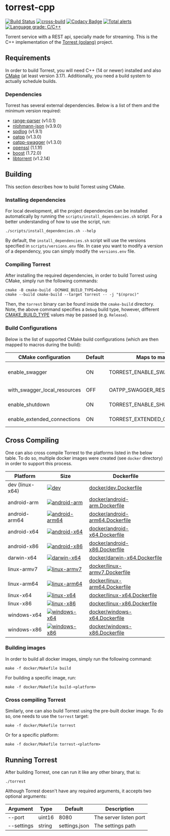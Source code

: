 # torrest-cpp

[![Build Status](https://github.com/i96751414/torrest-cpp/actions/workflows/build.yml/badge.svg)](https://github.com/i96751414/torrest-cpp/actions/workflows/build.yml)
[![cross-build](https://github.com/i96751414/torrest-cpp/actions/workflows/cross.yml/badge.svg)](https://github.com/i96751414/torrest-cpp/actions/workflows/cross.yml)
[![Codacy Badge](https://app.codacy.com/project/badge/Grade/f16ca71d4f034660ac593fafce2479b7)](https://www.codacy.com/gh/i96751414/torrest-cpp/dashboard?utm_source=github.com&amp;utm_medium=referral&amp;utm_content=i96751414/torrest-cpp&amp;utm_campaign=Badge_Grade)
[![Total alerts](https://img.shields.io/lgtm/alerts/g/i96751414/torrest-cpp.svg?logo=lgtm&logoWidth=18)](https://lgtm.com/projects/g/i96751414/torrest-cpp/alerts/)
[![Language grade: C/C++](https://img.shields.io/lgtm/grade/cpp/g/i96751414/torrest-cpp.svg?logo=lgtm&logoWidth=18)](https://lgtm.com/projects/g/i96751414/torrest-cpp/context:cpp)

Torrent service with a REST api, specially made for streaming. This is the C++ implementation of the
[Torrest (golang)](https://github.com/i96751414/torrest) project.

## Requirements

In order to build Torrest, you will need C++ (14 or newer) installed and also [CMake](https://cmake.org/) (at least
version 3.17). Additionally, you need a build system to actually schedule builds.

### Dependencies

Torrest has several external dependencies. Below is a list of them and the minimum version required:

-   [range-parser](https://github.com/i96751414/range-parser-cpp) (v1.0.1)
-   [nlohmann-json](https://github.com/nlohmann/json) (v3.9.0)
-   [spdlog](https://github.com/gabime/spdlog) (v1.9.1)
-   [oatpp](https://github.com/oatpp/oatpp) (v1.3.0)
-   [oatpp-swagger](https://github.com/oatpp/oatpp-swagger) (v1.3.0)
-   [openssl](https://www.openssl.org) (1.1.1f)
-   [boost](https://www.boost.org) (1.72.0)
-   [libtorrent](https://github.com/arvidn/libtorrent) (v1.2.14)

## Building

This section describes how to build Torrest using CMake.

### Installing dependencies

For local development, all the project dependencies can be installed automatically by running the
`scripts/install_dependencies.sh` script. For a better understanding of how to use the script, run:

```shell
./scripts/install_dependencies.sh --help
```

By default, the `install_dependencies.sh` script will use the versions specified in `scripts/versions.env` file. In case
you want to modify a version of a dependency, you can simply modify the `versions.env` file.

### Compiling Torrest

After installing the required dependencies, in order to build Torrest using CMake, simply run the following commands:

```shell
cmake -B cmake-build -DCMAKE_BUILD_TYPE=Debug
cmake --build cmake-build --target torrest -- -j "$(nproc)"
```

Then, the `torrest` binary can be found inside the `cmake-build` directory. Note, the above command specifies a `Debug`
build type, however, different [CMAKE_BUILD_TYPE](https://cmake.org/cmake/help/latest/variable/CMAKE_BUILD_TYPE.html)
values may be passed (e.g. `Release`).

### Build Configurations

Below is the list of supported CMake build configurations (which are then mapped to macros during the build):

|CMake configuration|Default|Maps to macro|Description|
|---|---|---|---|
|enable_swagger|ON|TORREST_ENABLE_SWAGGER|Enables swagger on http://localhost:8080/swagger/ui endpoint|
|with_swagger_local_resources|OFF|OATPP_SWAGGER_RES_PATH|Sets the swagger resources path to the oatpp-swagger directory|
|enable_shutdown|ON|TORREST_ENABLE_SHUTDOWN|Enables the shutdown endpoint (http://localhost:8080/shutdown)|
|enable_extended_connections|ON|TORREST_EXTENDED_CONNECTIONS|Enables oatpp extended connections|

## Cross Compiling

One can also cross compile Torrest to the platforms listed in the below table. To do so, multiple docker images were
created (see `docker` directory) in order to support this process.

|Platform|Size|Dockerfile|
|--------|----|----------|
|dev (linux-x64)|[![dev](https://img.shields.io/docker/image-size/i96751414/torrest-cpp-dev/latest)](https://hub.docker.com/repository/docker/i96751414/torrest-cpp-dev)|[docker/dev.Dockerfile](docker/dev.Dockerfile)|
|android-arm|[![android-arm](https://img.shields.io/docker/image-size/i96751414/torrest-cpp-android-arm/latest)](https://hub.docker.com/repository/docker/i96751414/torrest-cpp-android-arm)|[docker/android-arm.Dockerfile](docker/android-arm.Dockerfile)|
|android-arm64|[![android-arm64](https://img.shields.io/docker/image-size/i96751414/torrest-cpp-android-arm64/latest)](https://hub.docker.com/repository/docker/i96751414/torrest-cpp-android-arm64)|[docker/android-arm64.Dockerfile](docker/android-arm64.Dockerfile)|
|android-x64|[![android-x64](https://img.shields.io/docker/image-size/i96751414/torrest-cpp-android-x64/latest)](https://hub.docker.com/repository/docker/i96751414/torrest-cpp-android-x64)|[docker/android-x64.Dockerfile](docker/android-x64.Dockerfile)|
|android-x86|[![android-x86](https://img.shields.io/docker/image-size/i96751414/torrest-cpp-android-x86/latest)](https://hub.docker.com/repository/docker/i96751414/torrest-cpp-android-x86)|[docker/android-x86.Dockerfile](docker/android-x86.Dockerfile)|
|darwin-x64|[![darwin-x64](https://img.shields.io/docker/image-size/i96751414/torrest-cpp-darwin-x64/latest)](https://hub.docker.com/repository/docker/i96751414/torrest-cpp-darwin-x64)|[docker/darwin-x64.Dockerfile](docker/darwin-x64.Dockerfile)|
|linux-armv7|[![linux-armv7](https://img.shields.io/docker/image-size/i96751414/torrest-cpp-linux-armv7/latest)](https://hub.docker.com/repository/docker/i96751414/torrest-cpp-linux-armv7)|[docker/linux-armv7.Dockerfile](docker/linux-armv7.Dockerfile)|
|linux-arm64|[![linux-arm64](https://img.shields.io/docker/image-size/i96751414/torrest-cpp-linux-arm64/latest)](https://hub.docker.com/repository/docker/i96751414/torrest-cpp-linux-arm64)|[docker/linux-arm64.Dockerfile](docker/linux-arm64.Dockerfile)|
|linux-x64|[![linux-x64](https://img.shields.io/docker/image-size/i96751414/torrest-cpp-linux-x64/latest)](https://hub.docker.com/repository/docker/i96751414/torrest-cpp-linux-x64)|[docker/linux-x64.Dockerfile](docker/linux-x64.Dockerfile)|
|linux-x86|[![linux-x86](https://img.shields.io/docker/image-size/i96751414/torrest-cpp-linux-x86/latest)](https://hub.docker.com/repository/docker/i96751414/torrest-cpp-linux-x86)|[docker/linux-x86.Dockerfile](docker/linux-x86.Dockerfile)|
|windows-x64|[![windows-x64](https://img.shields.io/docker/image-size/i96751414/torrest-cpp-windows-x64/latest)](https://hub.docker.com/repository/docker/i96751414/torrest-cpp-windows-x64)|[docker/windows-x64.Dockerfile](docker/windows-x64.Dockerfile)|
|windows-x86|[![windows-x86](https://img.shields.io/docker/image-size/i96751414/torrest-cpp-windows-x86/latest)](https://hub.docker.com/repository/docker/i96751414/torrest-cpp-windows-x86)|[docker/windows-x86.Dockerfile](docker/windows-x86.Dockerfile)|

### Building images

In order to build all docker images, simply run the following command:

```shell
make -f docker/Makefile build
```

For building a specific image, run:

```shell
make -f docker/Makefile build-<platform>
```

### Cross compiling Torrest

Similarly, one can also build Torrest using the pre-built docker image. To do so, one needs to use the `torrest` target:

```shell
make -f docker/Makefile torrest
```

Or for a specific platform:

```shell
make -f docker/Makefile torrest-<platform>
```

## Running Torrest

After building Torrest, one can run it like any other binary, that is:

```shell
./torrest
```

Although Torrest doesn't have any required arguments, it accepts two optional arguments:

|Argument|Type|Default|Description|
|---|---|---|---|
|--port|uint16|8080|The server listen port|
|--settings|string|settings.json|The settings path|

